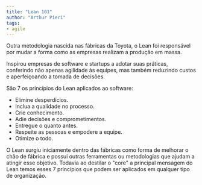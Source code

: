 ```yaml
---
title: "Lean 101"
author: "Arthur Pieri"
tags: 
- agile
---
```

Outra metodologia nascida nas fábricas da Toyota, o Lean foi responsável por mudar a forma como as empresas realizam a produção em massa.

Inspirou empresas de software e startups a adotar suas práticas, conferindo não apenas agilidade às equipes, mas também reduzindo custos e aperfeiçoando a tomada de decisões.

São 7 os princípios do Lean aplicados ao software:

-   Elimine desperdícios.
-   Inclua a qualidade no processo.
-   Crie conhecimento.
-   Adie decisões e comprometimentos.
-   Entregue o quanto antes.
-   Respeite as pessoas e empodere a equipe.
-   Otimize o todo.

O Lean surgiu iniciamente dentro das fábricas como forma de melhorar o chão de fábrica e possui outras ferramentas ou metodologias que ajudam a atingir esse objetivo. Todavia ao destilar o "core" a principal mensagem do Lean temos esses 7 princípios que podem ser aplicados em qualquer tipo de organização.